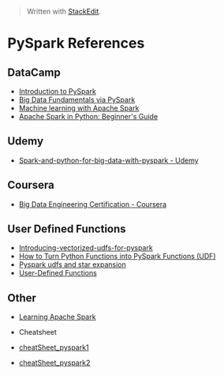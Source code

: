 


> Written with [StackEdit](https://stackedit.io/).

# PySpark References

## DataCamp
- [Introduction to PySpark](https://www.datacamp.com/courses/introduction-to-pyspark)
- [Big Data Fundamentals via PySpark](https://www.datacamp.com/courses/big-data-fundamentals-via-pyspark)
- [Machine learning with Apache Spark](https://www.datacamp.com/courses/machine-learning-with-apache-spark)
- [Apache Spark in Python: Beginner's Guide](https://www.datacamp.com/community/tutorials/apache-spark-python)
## Udemy
- [Spark-and-python-for-big-data-with-pyspark - Udemy](https://www.udemy.com/course/spark-and-python-for-big-data-with-pyspark/)
## Coursera
- [Big Data Engineering Certification - Coursera](https://www.coursera.org/specializations/big-data-engineering)
## User Defined Functions
- [Introducing-vectorized-udfs-for-pyspark](https://databricks.com/blog/2017/10/30/introducing-vectorized-udfs-for-pyspark.html)
- [How to Turn Python Functions into PySpark Functions (UDF)](https://changhsinlee.com/pyspark-udf/)
- [Pyspark udfs and star expansion](https://towardsdatascience.com/pyspark-udfs-and-star-expansion-b50f501dcb7b)
- [User-Defined Functions](https://docs.databricks.com/spark/latest/spark-sql/udf-python.html)

## Other

- [Learning Apache Spark](https://runawayhorse001.github.io/LearningApacheSpark/index.html#)

- Cheatsheet

- [cheatSheet_pyspark1](https://runawayhorse001.github.io/LearningApacheSpark/_images/cheatSheet_pyspark1.jpg)
- [cheatSheet_pyspark2](https://runawayhorse001.github.io/LearningApacheSpark/_images/cheatSheet_pyspark2.jpg)
<!--stackedit_data:
eyJoaXN0b3J5IjpbLTY3ODIzNTc2MiwtMTY3MTQyNjMwMywtMz
c2NDg0NjM4LC0zMTgxOTA4NzIsODY2MDA3MjA4LDEyMDgyODgx
NDAsMTc5MDQ5MDgwMV19
-->